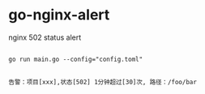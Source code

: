 # go-nginx-alert
nginx 502 status alert

```

go run main.go --config="config.toml"

```


```

告警：项目[xxx],状态[502] 1分钟超过[30]次, 路径：/foo/bar

```
